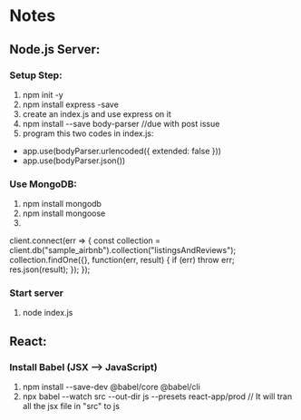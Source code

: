 # Notes

## Node.js Server:
### Setup Step:
1. npm init -y
2. npm install express -save
3. create an index.js and use express on it
4. npm install --save body-parser  //due with post issue
5. program this two codes in index.js:
* app.use(bodyParser.urlencoded({ extended: false }))
* app.use(bodyParser.json())

### Use MongoDB:
1. npm install mongodb
2. npm install mongoose
3.
client.connect(err => {
  const collection = client.db("sample_airbnb").collection("listingsAndReviews");
  collection.findOne({}, function(err, result) {
    if (err) throw err;
    res.json(result);
  });
});

### Start server
1. node index.js

## React:
### Install Babel (JSX --> JavaScript)
1. npm install --save-dev @babel/core @babel/cli
2. npx babel --watch src --out-dir js --presets react-app/prod // It will tran all the jsx file in "src" to js
